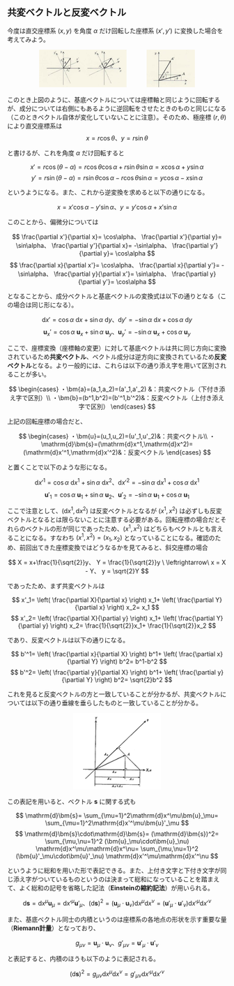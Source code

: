 
## 共変ベクトルと反変ベクトル

今度は直交座標系 $(x,y)$ を角度 $\alpha$ だけ回転した座標系 $(x',y')$ に変換した場合を考えてみよう。

<p align="center">
    <img width="40%" src="images/rotate_before.png">　　　
    <img width="22%" src="images/rotate_after.png">
</p>

このとき上図のように、基底ベクトルについては座標軸と同じように回転するが、成分については右側にもあるように逆回転をさせたときのものと同じになる（このときベクトル自体が変化していないことに注意）。そのため、極座標 $(r,\theta)$ により直交座標系は
$$
    x=r\cos\theta、
    y=r\sin\theta
$$

と書けるが、これを角度 $\alpha$ だけ回転すると

$$
    x'=r\cos(\theta-\alpha)=
    r\cos\theta\cos\alpha+r\sin\theta\sin\alpha=
    x\cos\alpha+y\sin\alpha
$$
$$
    y'=r\sin(\theta-\alpha)=
    r\sin\theta\cos\alpha-r\cos\theta\sin\alpha=
    y\cos\alpha-x\sin\alpha
$$

というようになる。また、これから逆変換を求めると以下の通りになる。

$$
    x=x'\cos\alpha-y'\sin\alpha、
    y=y'\cos\alpha+x'\sin\alpha
$$

このことから、偏微分については

$$
    \frac{\partial x'}{\partial x}=
    \cos\alpha、
    \frac{\partial x'}{\partial y}=
    \sin\alpha、
    \frac{\partial y'}{\partial x}=
    -\sin\alpha、
    \frac{\partial y'}{\partial y}=
    \cos\alpha
$$
$$
    \frac{\partial x}{\partial x'}=
    \cos\alpha、
    \frac{\partial x}{\partial y'}=
    -\sin\alpha、
    \frac{\partial y}{\partial x'}=
    \sin\alpha、
    \frac{\partial y}{\partial y'}=
    \cos\alpha
$$

となることから、成分ベクトルと基底ベクトルの変換式は以下の通りとなる（この場合は同じ形になる）。

$$
    \mathrm{d}x'=
    \cos\alpha\ \mathrm{d}x+\sin\alpha\ \mathrm{d}y、
    \mathrm{d}y'=
    -\sin\alpha\ \mathrm{d}x+\cos\alpha\ \mathrm{d}y
$$
$$
    \bm{u}_x'=
    \cos\alpha\ \bm{u}_x+\sin\alpha\ \bm{u}_y、
    \bm{u}_y'=
    -\sin\alpha\ \bm{u}_x+\cos\alpha\ \bm{u}_y
$$

ここで、座標変換（座標軸の変更）に対して基底ベクトルは共に同じ方向に変換されているため**共変ベクトル**、ベクトル成分は逆方向に変換されているため**反変ベクトル**となる。より一般的には、これらは以下の通り添え字を用いて区別されることが多い。

$$
    \begin{cases}
        ・\bm{a}=(a_1,a_2)=(a'_1,a'_2)
        &：共変ベクトル（下付き添え字で区別）\\
        ・\bm{b}=(b^1,b^2)=(b'^1,b'^2)&：反変ベクトル（上付き添え字で区別）
    \end{cases}
$$

上記の回転座標の場合だと、

$$
    \begin{cases}
        ・\bm{u}=(u_1,u_2)=(u'_1,u'_2)&：共変ベクトル\\
        ・\mathrm{d}\bm{s}=(\mathrm{d}x^1,\mathrm{d}x^2)=(\mathrm{d}x'^1,\mathrm{d}x'^2)&：反変ベクトル
    \end{cases}
$$

と置くことで以下のような形になる。

$$
    \mathrm{d}x'^1=
    \cos\alpha\ \mathrm{d}x^1+\sin\alpha\ \mathrm{d}x^2、
    \mathrm{d}x'^2=
    -\sin\alpha\ \mathrm{d}x^1+\cos\alpha\ \mathrm{d}x^1
$$
$$
    \bm{u}'_1=
    \cos\alpha\ \bm{u}_1+\sin\alpha\ \bm{u}_2、
    \bm{u}'_2=
    -\sin\alpha\ \bm{u}_1+\cos\alpha\ \bm{u}_1
$$

ここで注意として、$(\mathrm{d}x^1,\mathrm{d}x^2)$ は反変ベクトルとなるが $(x^1,x^2)$ は必ずしも反変ベクトルとなるとは限らないことに注意する必要がある。回転座標の場合だとそれらのベクトルの形が同じであったため、$(x^1,x^2)$ はどちらもベクトルとも言えることになる。すなわち $(x^1,x^2)=(x_1,x_2)$ となっていることになる。確認のため、前回出てきた座標変換ではどうなるかを見てみると、斜交座標の場合

$$
    X = x+\frac{1}{\sqrt{2}}y、
    Y = \frac{1}{\sqrt{2}}y
    \ \leftrightarrow\ 
    x = X - Y、
    y = \sqrt{2}Y
$$

であったため、まず共変ベクトルは

$$
    x'_1=
    \left(
        \frac{\partial X}{\partial x}
    \right)
    x_1+
    \left(
        \frac{\partial Y}{\partial x}
    \right)
    x_2=
    x_1
$$
$$
    x'_2=
    \left(
        \frac{\partial X}{\partial y}
    \right)
    x_1+
    \left(
        \frac{\partial Y}{\partial y}
    \right)
    x_2=
    \frac{1}{\sqrt{2}}x_1+
    \frac{1}{\sqrt{2}}x_2
$$

であり、反変ベクトルは以下の通りになる。

$$
    b'^1=
    \left(
        \frac{\partial x}{\partial X}
    \right)
    b^1+
    \left(
        \frac{\partial x}{\partial Y}
    \right)
    b^2=
    b^1-b^2
$$
$$
    b'^2=
    \left(
        \frac{\partial y}{\partial X}
    \right)
    b^1+
    \left(
        \frac{\partial y}{\partial Y}
    \right)
    b^2=
    \sqrt{2}b^2
$$

これを見ると反変ベクトルの方と一致していることが分かるが、共変ベクトルについては以下の通り垂線を垂らしたものと一致していることが分かる。

<p align="center">
    <img width="40%" src="images/oblique.png">
</p>


この表記を用いると、ベクトル $\bm{s}$ に関する式も

$$
    \mathrm{d}\bm{s}=
    \sum_{\mu=1}^2\mathrm{d}x^\mu\bm{u}_\mu=
    \sum_{\mu=1}^2\mathrm{d}x'^\mu\bm{u}'_\mu
$$
$$
    \mathrm{d}\bm{s}\cdot\mathrm{d}\bm{s}=
    (\mathrm{d}\bm{s})^2=
    \sum_{\mu,\nu=1}^2
    (\bm{u}_\mu\cdot\bm{u}_\nu)
    \mathrm{d}x^\mu\mathrm{d}x^\nu=
    \sum_{\mu,\nu=1}^2
    (\bm{u}'_\mu\cdot\bm{u}'_\nu)
    \mathrm{d}x'^\mu\mathrm{d}x'^\nu
$$

というように総和を用いた形で表記できる。また、上付き文字と下付き文字が同じ添え字がついているものというのは決まって総和になっていることを踏まえて、よく総和の記号を省略した記法（**Einsteinの縮約記法**）が用いられる。

$$
    \mathrm{d}\bm{s}=
    \mathrm{d}x^{\mu}\bm{u}_\mu=
    \mathrm{d}x'^{\mu}\bm{u}'_\mu、
    (\mathrm{d}\bm{s})^2=
    (\bm{u}_\mu\cdot\bm{u}_\nu)
    \mathrm{d}x^{\mu}\mathrm{d}x^{\nu}=
    (\bm{u}'_\mu\cdot\bm{u}'_\nu)
    \mathrm{d}x'^{\mu}\mathrm{d}x'^{\nu}
$$

また、基底ベクトル同士の内積というのは座標系の各地点の形状を示す重要な量（**Riemann計量**）となっており、

$$
    g_{\mu\nu}=\bm{u}_\mu\cdot\bm{u}_\nu、
    g'_{\mu\nu}=\bm{u}'_\mu\cdot\bm{u}'_\nu
$$

と表記すると、内積のほうも以下のように表記される。

$$
    (\mathrm{d}\bm{s})^2=
    g_{\mu\nu}
    \mathrm{d}x^{\mu}\mathrm{d}x^{\nu}=
    g'_{\mu\nu}
    \mathrm{d}x'^{\mu}\mathrm{d}x'^{\nu}
$$

